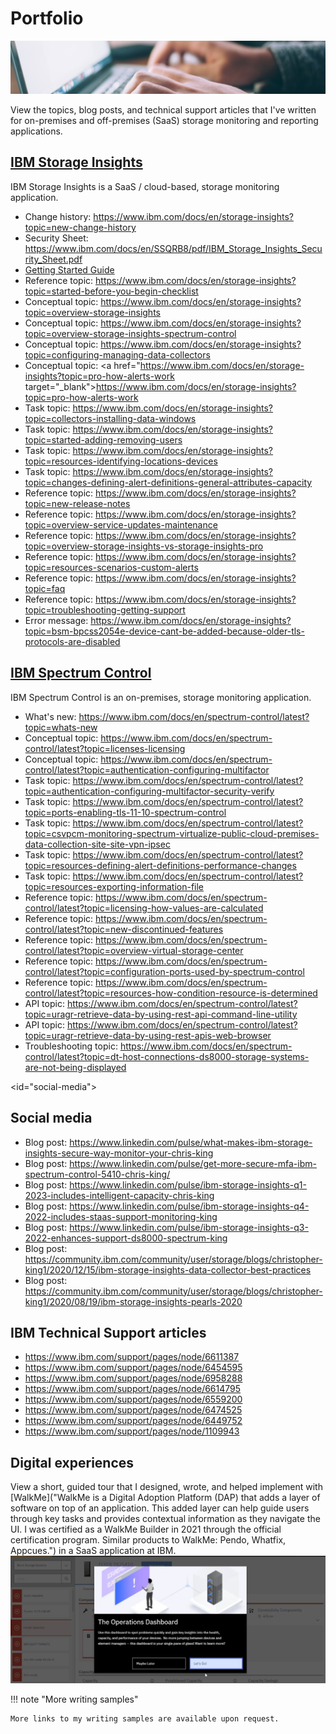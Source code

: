 # Portfolio

![Austin](images/banner-portfolio.jpg)

View the topics, blog posts, and technical support articles that I've written for on-premises and off-premises (SaaS) storage monitoring and reporting applications.

## [IBM Storage Insights](https://www.ibm.com/docs/en/storage-insights "View the complete documentation for IBM Storage Insights.")
IBM Storage Insights is a SaaS / cloud-based, storage monitoring application.

* Change history: <a href="https://www.ibm.com/docs/en/storage-insights?topic=new-change-history" target="_blank">https://www.ibm.com/docs/en/storage-insights?topic=new-change-history</a>
* Security Sheet: <a href="https://www.ibm.com/docs/en/SSQRB8/pdf/IBM_Storage_Insights_Security_Sheet.pdf" target="_blank">https://www.ibm.com/docs/en/SSQRB8/pdf/IBM_Storage_Insights_Security_Sheet.pdf</a>
* <a href="../IBM_Storage_Insights_Getting_Started_Guide.pdf" target="_blank">Getting Started Guide</a>
* Reference topic: <a href="https://www.ibm.com/docs/en/storage-insights?topic=started-before-you-begin-checklist" target="_blank">https://www.ibm.com/docs/en/storage-insights?topic=started-before-you-begin-checklist</a>
* Conceptual topic: <a href="https://www.ibm.com/docs/en/storage-insights?topic=overview-storage-insights" target="_blank">https://www.ibm.com/docs/en/storage-insights?topic=overview-storage-insights</a>
* Conceptual topic: <a href="https://www.ibm.com/docs/en/storage-insights?topic=overview-storage-insights-spectrum-control" target="_blank">https://www.ibm.com/docs/en/storage-insights?topic=overview-storage-insights-spectrum-control</a>
* Conceptual topic: <a href="https://www.ibm.com/docs/en/storage-insights?topic=configuring-managing-data-collectors" target="_blank">https://www.ibm.com/docs/en/storage-insights?topic=configuring-managing-data-collectors</a>
* Conceptual topic: <a href="https://www.ibm.com/docs/en/storage-insights?topic=pro-how-alerts-work target="_blank">https://www.ibm.com/docs/en/storage-insights?topic=pro-how-alerts-work</a>
* Task topic: <a href="https://www.ibm.com/docs/en/storage-insights?topic=collectors-installing-data-windows" target="_blank">https://www.ibm.com/docs/en/storage-insights?topic=collectors-installing-data-windows</a>
* Task topic: <a href="https://www.ibm.com/docs/en/storage-insights?topic=started-adding-removing-users" target="_blank">https://www.ibm.com/docs/en/storage-insights?topic=started-adding-removing-users</a>
* Task topic: <a href="https://www.ibm.com/docs/en/storage-insights?topic=resources-identifying-locations-devices" target="_blank">https://www.ibm.com/docs/en/storage-insights?topic=resources-identifying-locations-devices</a>
* Task topic: <a href="https://www.ibm.com/docs/en/storage-insights?topic=changes-defining-alert-definitions-general-attributes-capacity" target="_blank">https://www.ibm.com/docs/en/storage-insights?topic=changes-defining-alert-definitions-general-attributes-capacity</a>
* Reference topic: <a href="https://www.ibm.com/docs/en/storage-insights?topic=new-release-notes" target="_blank">https://www.ibm.com/docs/en/storage-insights?topic=new-release-notes</a>
* Reference topic: <a href="https://www.ibm.com/docs/en/storage-insights?topic=overview-service-updates-maintenance" target="_blank">https://www.ibm.com/docs/en/storage-insights?topic=overview-service-updates-maintenance</a>
* Reference topic: <a href="https://www.ibm.com/docs/en/storage-insights?topic=overview-storage-insights-vs-storage-insights-pro" target="_blank">https://www.ibm.com/docs/en/storage-insights?topic=overview-storage-insights-vs-storage-insights-pro</a>
* Reference topic: <a href="https://www.ibm.com/docs/en/storage-insights?topic=resources-scenarios-custom-alerts" target="_blank">https://www.ibm.com/docs/en/storage-insights?topic=resources-scenarios-custom-alerts</a>
* Reference topic: <a href="https://www.ibm.com/docs/en/storage-insights?topic=faq" target="_blank">https://www.ibm.com/docs/en/storage-insights?topic=faq</a>
* Reference topic: <a href="https://www.ibm.com/docs/en/storage-insights?topic=troubleshooting-getting-support" target="_blank">https://www.ibm.com/docs/en/storage-insights?topic=troubleshooting-getting-support</a>
* Error message: <a href="https://www.ibm.com/docs/en/storage-insights?topic=bsm-bpcss2054e-device-cant-be-added-because-older-tls-protocols-are-disabled" target="_blank">https://www.ibm.com/docs/en/storage-insights?topic=bsm-bpcss2054e-device-cant-be-added-because-older-tls-protocols-are-disabled</a>

## [IBM Spectrum Control](https://www.ibm.com/docs/en/spectrum-control "View the complete documentation for IBM Spectrum Control.")
IBM Spectrum Control is an on-premises, storage monitoring application.

* What's new: <a href="https://www.ibm.com/docs/en/spectrum-control/latest?topic=whats-new" target="_blank">https://www.ibm.com/docs/en/spectrum-control/latest?topic=whats-new</a>
* Conceptual topic: <a href="https://www.ibm.com/docs/en/spectrum-control/latest?topic=licenses-licensing" target="_blank">https://www.ibm.com/docs/en/spectrum-control/latest?topic=licenses-licensing</a>
* Conceptual topic: <a href="https://www.ibm.com/docs/en/spectrum-control/latest?topic=authentication-configuring-multifactor" target="_blank">https://www.ibm.com/docs/en/spectrum-control/latest?topic=authentication-configuring-multifactor</a> 
* Task topic: <a href="https://www.ibm.com/docs/en/spectrum-control/latest?topic=authentication-configuring-multifactor-security-verify" target="_blank">https://www.ibm.com/docs/en/spectrum-control/latest?topic=authentication-configuring-multifactor-security-verify</a> 
* Task topic: <a href="https://www.ibm.com/docs/en/spectrum-control/latest?topic=ports-enabling-tls-11-10-spectrum-control" target="_blank">https://www.ibm.com/docs/en/spectrum-control/latest?topic=ports-enabling-tls-11-10-spectrum-control</a>
* Task topic: <a href="https://www.ibm.com/docs/en/spectrum-control/latest?topic=csvpcm-monitoring-spectrum-virtualize-public-cloud-premises-data-collection-site-site-vpn-ipsec" target="_blank">https://www.ibm.com/docs/en/spectrum-control/latest?topic=csvpcm-monitoring-spectrum-virtualize-public-cloud-premises-data-collection-site-site-vpn-ipsec</a>
* Task topic: <a href="https://www.ibm.com/docs/en/spectrum-control/latest?topic=resources-defining-alert-definitions-performance-changes" target="_blank">https://www.ibm.com/docs/en/spectrum-control/latest?topic=resources-defining-alert-definitions-performance-changes</a>
* Task topic: <a href="https://www.ibm.com/docs/en/spectrum-control/latest?topic=resources-exporting-information-file" target="_blank">https://www.ibm.com/docs/en/spectrum-control/latest?topic=resources-exporting-information-file</a>
* Reference topic: <a href="https://www.ibm.com/docs/en/spectrum-control/latest?topic=licensing-how-values-are-calculated" target="_blank">https://www.ibm.com/docs/en/spectrum-control/latest?topic=licensing-how-values-are-calculated</a>
* Reference topic: <a href="https://www.ibm.com/docs/en/spectrum-control/latest?topic=new-discontinued-features" target="_blank">https://www.ibm.com/docs/en/spectrum-control/latest?topic=new-discontinued-features</a>
* Reference topic: <a href="https://www.ibm.com/docs/en/spectrum-control/latest?topic=overview-virtual-storage-center" target="_blank">https://www.ibm.com/docs/en/spectrum-control/latest?topic=overview-virtual-storage-center</a>
* Reference topic: <a href="https://www.ibm.com/docs/en/spectrum-control/latest?topic=configuration-ports-used-by-spectrum-control" target="_blank">https://www.ibm.com/docs/en/spectrum-control/latest?topic=configuration-ports-used-by-spectrum-control</a>
* Reference topic: <a href="https://www.ibm.com/docs/en/spectrum-control/latest?topic=resources-how-condition-resource-is-determined" target="_blank">https://www.ibm.com/docs/en/spectrum-control/latest?topic=resources-how-condition-resource-is-determined</a>
* API topic: <a href="https://www.ibm.com/docs/en/spectrum-control/latest?topic=uragr-retrieve-data-by-using-rest-api-command-line-utility" target="_blank">https://www.ibm.com/docs/en/spectrum-control/latest?topic=uragr-retrieve-data-by-using-rest-api-command-line-utility</a>
* API topic: <a href="https://www.ibm.com/docs/en/spectrum-control/latest?topic=uragr-retrieve-data-by-using-rest-apis-web-browser" target="_blank">https://www.ibm.com/docs/en/spectrum-control/latest?topic=uragr-retrieve-data-by-using-rest-apis-web-browser</a>
* Troubleshooting topic: <a href="https://www.ibm.com/docs/en/spectrum-control/latest?topic=dt-host-connections-ds8000-storage-systems-are-not-being-displayed" target="_blank">https://www.ibm.com/docs/en/spectrum-control/latest?topic=dt-host-connections-ds8000-storage-systems-are-not-being-displayed</a>

<id="social-media">
## Social media

* Blog post: <a href="https://www.linkedin.com/pulse/what-makes-ibm-storage-insights-secure-way-monitor-your-chris-king" target="_blank">https://www.linkedin.com/pulse/what-makes-ibm-storage-insights-secure-way-monitor-your-chris-king</a>
* Blog post: <a href="https://www.linkedin.com/pulse/get-more-secure-mfa-ibm-spectrum-control-5410-chris-king/" target="_blank">https://www.linkedin.com/pulse/get-more-secure-mfa-ibm-spectrum-control-5410-chris-king/</a>
* Blog post: <a href="https://www.linkedin.com/pulse/ibm-storage-insights-q1-2023-includes-intelligent-capacity-chris-king" target="_blank">https://www.linkedin.com/pulse/ibm-storage-insights-q1-2023-includes-intelligent-capacity-chris-king</a>
* Blog post: <a href="https://www.linkedin.com/pulse/ibm-storage-insights-q4-2022-includes-staas-support-monitoring-king" target="_blank">https://www.linkedin.com/pulse/ibm-storage-insights-q4-2022-includes-staas-support-monitoring-king</a>
* Blog post: <a href="https://www.linkedin.com/pulse/ibm-storage-insights-q3-2022-enhances-support-ds8000-spectrum-king" target="_blank">https://www.linkedin.com/pulse/ibm-storage-insights-q3-2022-enhances-support-ds8000-spectrum-king</a>
* Blog post: <a href="https://community.ibm.com/community/user/storage/blogs/christopher-king1/2020/12/15/ibm-storage-insights-data-collector-best-practices" target="_blank">https://community.ibm.com/community/user/storage/blogs/christopher-king1/2020/12/15/ibm-storage-insights-data-collector-best-practices</a>
* Blog post: <a href="https://community.ibm.com/community/user/storage/blogs/christopher-king1/2020/08/19/ibm-storage-insights-pearls-2020" target="_blank">https://community.ibm.com/community/user/storage/blogs/christopher-king1/2020/08/19/ibm-storage-insights-pearls-2020</a>

## IBM Technical Support articles

* <a href="https://www.ibm.com/support/pages/node/6611387" target="_blank">https://www.ibm.com/support/pages/node/6611387</a>
* <a href="https://www.ibm.com/support/pages/node/6454595" target="_blank">https://www.ibm.com/support/pages/node/6454595</a>
* <a href="https://www.ibm.com/support/pages/node/6958288" target="_blank">https://www.ibm.com/support/pages/node/6958288</a>
* <a href="https://www.ibm.com/support/pages/node/6614795" target="_blank">https://www.ibm.com/support/pages/node/6614795</a>
* <a href="https://www.ibm.com/support/pages/node/6559200" target="_blank">https://www.ibm.com/support/pages/node/6559200</a>
* <a href="https://www.ibm.com/support/pages/node/6474525" target="_blank">https://www.ibm.com/support/pages/node/6474525</a>
* <a href="https://www.ibm.com/support/pages/node/6449752" target="_blank">https://www.ibm.com/support/pages/node/6449752</a>
* <a href="https://www.ibm.com/support/pages/node/1109943" target="_blank">https://www.ibm.com/support/pages/node/1109943</a>

## Digital experiences

View a short, guided tour that I designed, wrote, and helped implement with [WalkMe]("WalkMe is a Digital Adoption Platform (DAP) that adds a layer of software on top of an application. This added layer can help guide users through key tasks and provides contextual information as they navigate the UI. I was certified as a WalkMe Builder in 2021 through the official certification program. Similar products to WalkMe: Pendo, Whatfix, Appcues.") in a SaaS application at IBM.
[![Video of a WalkMe walkthru that I implemented in a SaaS application.](images/walkme-video.jpg)](images/WalkMe-walkthru.mp4)

!!! note "More writing samples"

    More links to my writing samples are available upon request.
